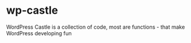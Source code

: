 wp-castle
=========

WordPress Castle is a collection of code, most are functions - that make WordPress developing fun
